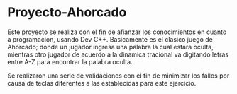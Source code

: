 # Proyecto-Ahorcado

Este proyecto se realiza con el fin de afianzar los conocimientos en cuanto a programacion, usando Dev C++.
Basicamente es el clasico juego de Ahorcado; donde un jugador ingresa una palabra la cual estara oculta, mientras otro jugador de acuerdo a la dinamica tracional va digitando letras entre A-Z para encontrar la palabra oculta.

Se realizaron una serie de validaciones con el fin de minimizar los fallos por causa de teclas diferentes a las establecidas para este ejercicio.

